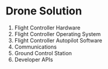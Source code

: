 # Drone Solution

1. Flight Controller Hardware
2. Flight Controller Operating System
3. Flight Controller Autopilot Software
4. Communications
5. Ground Control Station
6. Developer APIs
